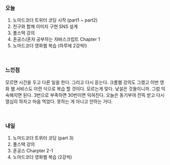 <h3>오늘</h3>

1. 노마드코더 트위터 코딩 시작 (part1 ~ part2)
2. 친구와 함께 이미지 구현 SNS 설계
3. 풀스택 강의
4. 혼공스(혼자 공부하는 자바스크립트 Chapter 1
5. 노마드코더 영화웹 복습 (하루에 2강씩!)

<br/>

<h3>느낀점</h3>

모르면 시간을 두고 다른 일을 한다. 그리고 다시 듣는다. 크롬웹 강의도 그랬고 이번 영화 웹 서비스도 이런 식으로 복습 할 것이다. 모르는게 맞다. 낯설은 것들이니까. 그럼 익숙해지면 된다. 3번으로 부족하면 30번이면 익혀진다.
오늘은 동기부여 잔뜩 받고 다시 열심히 하자고 마음 먹었다. 못하는 게 아니고 안하는 거다. 

<br/>

<h3>내일</h3>

1. 노마드코더 트위터 코딩 (part 3)
2. 풀스택 강의
3. 혼공스 Charpter 2-1
4. 노마드코더 영화웹 복습 (2강씩)

